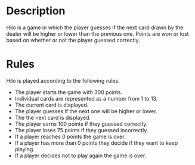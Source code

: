 # Description
Hilo is a game in which the player guesses if the next card drawn by the dealer will be higher or lower than the previous one. Points are won or lost based on whether or not the player guessed correctly.

# Rules
Hilo is played according to the following rules.

* The player starts the game with 300 points.
* Individual cards are represented as a number from 1 to 13.
* The current card is displayed.
* The player guesses if the next one will be higher or lower.
* The the next card is displayed.
* The player earns 100 points if they guessed correctly.
* The player loses 75 points if they guessed incorrectly.
* If a player reaches 0 points the game is over.
* If a player has more than 0 points they decide if they want to keep playing.
* If a player decides not to play again the game is over.